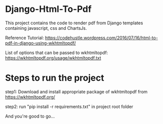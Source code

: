 # Django-Html-To-Pdf
This project contains the code to render pdf from Django templates containing javascript, css and ChartsJs.

Reference Tutorial: https://codehustle.wordpress.com/2016/07/16/html-to-pdf-in-django-using-wkhtmltopdf/

List of options that can be passed to wkhtmltopdf: https://wkhtmltopdf.org/usage/wkhtmltopdf.txt

# Steps to run the project
step1: Download and install appropriate package of wkhtmltopdf from https://wkhtmltopdf.org/

step2: run "pip install -r requirements.txt" in project root folder

And you're good to go...
